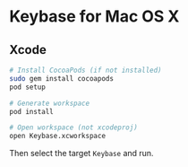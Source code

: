 # Keybase for Mac OS X

## Xcode

```sh
# Install CocoaPods (if not installed)
sudo gem install cocoapods
pod setup

# Generate workspace
pod install

# Open workspace (not xcodeproj)
open Keybase.xcworkspace
```

Then select the target ```Keybase``` and run.
